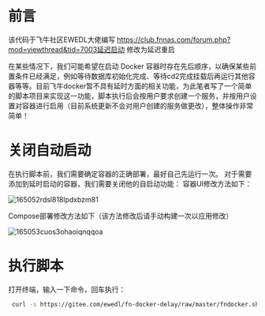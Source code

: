 # 前言
  该代码于飞牛社区EWEDL大佬编写 https://club.fnnas.com/forum.php?mod=viewthread&tid=7003延迟启动 修改为延迟重启
  
  在某些情况下，我们可能希望在启动 Docker 容器时存在先后顺序，以确保某些前置条件已经满足，例如等待数据库初始化完成、等待cd2完成挂载后再运行其他容器等等。目前飞牛docker暂不具有延时方面的相关功能，为此笔者写了一个简单的脚本项目来实现这一功能，脚本执行后会按用户要求创建一个服务，并按用户设置对容器进行启用（目前系统更新不会对用户创建的服务做更改），整体操作非常简单！
# 关闭自动启动
在执行脚本前，我们需要确定容器的正确部署，最好自己先运行一次。
对于需要添加到延时启动的容器，我们需要关闭他的自启动功能：
容器UI修改方法如下：

![165052rdsl818lpdxbzm81](https://github.com/user-attachments/assets/a26644f5-89a5-4ed1-9733-b864b0c02440)


Compose部署修改方法如下（该方法修改后请手动构建一次以应用修改）

![165053cuos3ohaoiqnqqoa](https://github.com/user-attachments/assets/4b8ddf23-9b01-46dd-8156-dc2400144121)

# 执行脚本
打开终端，输入一下命令，回车执行：

```bash
 curl -s https://gitee.com/ewedl/fn-docker-delay/raw/master/fndocker.sh -o /tmp/fndocker.sh && sudo bash /tmp/fndocker.sh && rm /tmp/fndocker.sh
```
